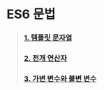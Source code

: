 # ES6 문법 

> ### [1. 템플릿 문자열](./%ED%85%9C%ED%94%8C%EB%A6%BF%20%EB%AC%B8%EC%9E%90%EC%97%B4.md)
> ### [2. 전개 연산자](./%EC%A0%84%EA%B0%9C%20%EC%97%B0%EC%82%B0%EC%9E%90.md)
> ### [3. 가변 변수와 불변 변수](./)

